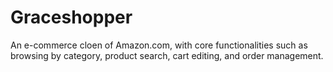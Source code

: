 # Graceshopper

An e-commerce cloen of Amazon.com, with core functionalities such as browsing by category, product search, cart editing, and order management.


